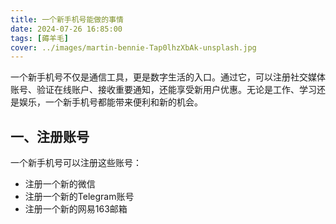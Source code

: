 ```yaml
---
title: 一个新手机号能做的事情
date: 2024-07-26 16:85:00
tags: [薅羊毛]
cover: ../images/martin-bennie-Tap0lhzXbAk-unsplash.jpg
---
```


一个新手机号不仅是通信工具，更是数字生活的入口。通过它，可以注册社交媒体账号、验证在线账户、接收重要通知，还能享受新用户优惠。无论是工作、学习还是娱乐，一个新手机号都能带来便利和新的机会。

<!-- more -->

## 一、注册账号

一个新手机号可以注册这些账号：
- 注册一个新的微信
- 注册一个新的Telegram账号
- 注册一个新的网易163邮箱

